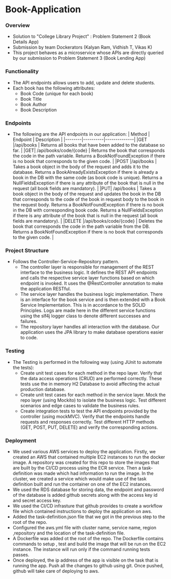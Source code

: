 # Book-Application

### Overview

- Solution to "College Library Project" : Problem Statement 2
(Book Details App)
- Submission by team Dockerators (Kalyan Ram, Vidhish T, Vikas K)
- This project behaves as a microservice whose APIs are directly queried by our submission to Problem Statement 3 (Book Lending App)

### Functionality

- The API endpoints allows users to add, update and delete students.
- Each book has the following attributes:
  - Book Code (unique for each book)
  - Book Title
  - Book Author
  - Book Description

### Endpoints

- The following are the API endpoints in our application:
  | Method | Endpoint | Description |
  |--------|----------|--------------|
  |GET |/api/books | Returns all books that have been added to the database so far. |
  |GET| /api/books/code/{code} | Returns the book that corresponds the code in the path variable. Returns a BookNotFoundException if there is no book that corresponds to the given code. |
  |POST |/api/books | Takes a book object in the body of the request and adds it to the database. Returns a BookAlreadyExistsException if there is already a book in the DB with the same code (as book code is unique). Returns a NullFieldsException if there is any attribute of the book that is null in the request (all book fields are mandatory). |
  |PUT| /api/books | Takes a book object in the body of the request and updates the book in the DB that corresponds to the code of the book in request body to the book in the request body. Returns a BookNotFoundException if there is no book in the DB with corresponding book code. Returns a NullFieldsException if there is any attribute of the book that is null in the request (all book fields are mandatory). |
  |DELETE |/api/books/code/{code} | Deletes the book that corresponds the code in the path variable from the DB. Returns a BookNotFoundException if there is no book that corresponds to the given code. |

### Project Structure

- Follows the Controller-Service-Repository pattern.
  - The controller layer is responsible for management of the REST interface to the business logic. It defines the REST API endpoints and calls the respective service layer functions based on which endpoint is invoked. It uses the @RestController annotation to make the application RESTful.
  - The service layer handles the business logic implementation. There is an interface for the book service and is then extended with a Book Service Implementation. This is in accordance to the SOLID Principles. Logs are made here in the different service functions using the slf4j logger class to denote different successes and failures.
  - The repository layer handles all interaction with the database. Our application uses the JPA library to make database operations easier to code. 

### Testing

- The Testing is performed in the following way (using JUnit to automate the tests):
  - Create unit test cases for each method in the repo layer. Verify that the data access operations (CRUD) are performed correctly. These tests use the in memory H2 Database to avoid affecting the actual production database.
  - Create unit test cases for each method in the service layer. Mock the repo layer (using Mockito) to isolate the business logic.
    Test different scenarios and edge cases to validate the business rules.
  - Create integration tests to test the API endpoints provided by the controller (using mockMVC). Verify that the endpoints handle requests and responses correctly. Test different HTTP methods (GET, POST, PUT, DELETE) and verify the corresponding actions.
 
### Deployment 

- We used various AWS services to deploy the application. Firstly, we created an AWS that contained multiple EC2 instances to run the docker image. A repository was created for this repo to store the images that are built by the CI/CD process using the ECR service. Then a task-definition was made which had information to run the image. In the cluster, we created a service which would make use of the task definition built and run the container on one of the EC2 instances.
- We used the RDS database for storing data, the endpoint and password of the database is added github secrets along with the access key id and secret access key.
- We used the CI/CD infrasture that github provides to create a workflow file which contained instructions to deploy the application on aws.
- Added the task-definition.json file that we got in the previous step to the root of the repo.
- Configured the aws.yml file with cluster name, service name, region ,repository and the location of the task-definition file.
- A Dockerfile was added ot the root of the repo. The Dockerfile contains commands to setup , test and build the image that will be run on the EC2 instance. The instance will run only if the command running tests passes.
- Once deployed, the ip address of the app is visible on the task that is running the app.
Push all the changes to github using git. Once pushed, github will take care of deploying to aws.
